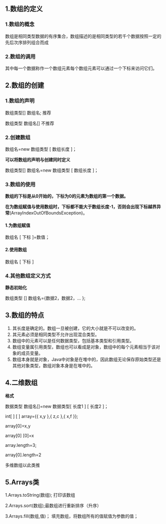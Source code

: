 ## 1.数组的定义

### 1.数组的概念

数组是相同类型数据的有序集合，数组描述的是相同类型的若千个数据按照一定的先后次序排列组合而成

### 2.数组的调用

其中每一个数据称作一个数组元素每个数组元素可以通过一个下标来访问它们。

## 2.数组的创建

### 1.数组的声明

数组类型[] 数组名;                推荐

数组类型   数组名[]               不推荐 

### 2.创建数组

数组名=new 数组类型 [ 数组长度 ]；

**可以将数组的声明与创建同时定义**

数组类型[] 数组名=new 数组类型 [ 数组长度 ]；

### 3.数组的使用

**数组的下标是从0开始的，下标为0的元素为数组的第一个数据。**

**在为数组赋值与使用数组时，下标都不能大于数组长度-1，否则会出现下标越界异常**(ArrayIndexOutOfBoundsException)。

#### 1.为数组赋值

数组名 [ 下标 ]=数值；

#### 2.使用数组

数组名 [ 下标 ]

### 4.其他数组定义方式

**静态初始化**

数组类型  [] 数组名={数据2，数据2，...  };

## 3.数组的特点

1. 其长度是确定的。数组一旦被创建，它的大小就是不可以改变的。
2. 其元素必须是相同类型不允许出现混合类型。
3. 数组中的元素可以是任何数据类型，包括基本类型和引用类型。
4. 数组变量属引用类型，数组也可以看成是对象，数组中的每个元素相当于该对象的成员变量。
5. 数组本身就是对象，Java中对象是在堆中的，因此数组无论保存原始类型还是其他对象类型，数组对象本身是在堆中的。

## 4.二维数组

**格式**

数据类型  数组名[]=new 数据类型[ 长度1 ] [ 长度2 ]；

int[ ] [ ] array={{ x,y },{ z,c },{ x,f }};

array[0]=x,y

array[0] [0]=x

array.length=3;

array[0].length=2

多维数组以此类推

## 5.Arrays类

1.Arrays.toString(数组); 打印该数组

2.Arrays.sort(数组);最数组进行重新排序（升序）

3.Arrays.fill(数组,值)； 填充数组，将数组所有的值赋值为参数的值； 

